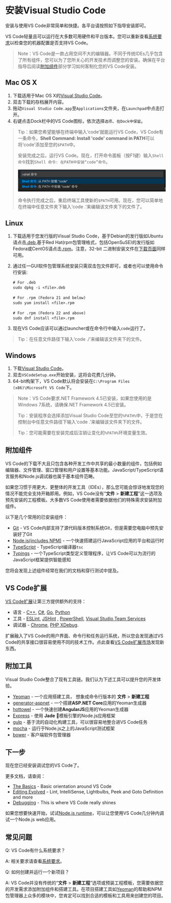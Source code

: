 # 安装Visual Studio Code

安装与使用VS Code非常简单和快捷。各平台请按照如下指导安装即可。

VS Code轻量且可以运行在大多数可用硬件和平台版本。您可以重新查看[系统要求](/md/技术支持/系统要求.md)以检查您的机器配置是否支持VS Code。

> Note：VS Code是一款占用空间不大的编辑器。不同于传统IDEs几乎包含了所有组件，您可以为了您所关心的开发技术而调整您的安装。确保在平台指导后阅读[附加组件](https://github.com/heshenghuan/CN-VScode-Docs/blob/hsh/md/%E7%BC%96%E8%BE%91%E5%99%A8/%E5%AE%89%E8%A3%85.md#附加组件)部分学习如何客制化您的VS Code安装。

## Mac OS X

1. 下载适用于Mac OS X的[Visual Studio Code](https://go.microsoft.com/fwlink/?LinkID=534106)。
2. 双击下载的存档展开内容。
3. 拖动`Visual Studio Code.app`至`Applications`文件夹，在`Launchpad`中点击打开。
4. 右键点击Dock栏中的VS Code图标，依次选择`选项`、`在Dock中保留`。

>Tip：如果您希望能够在终端中输入‘code’就能运行VS Code，VS Code有一条命令，**Shell Command: Install 'code' command in PATH**可以将‘code’添加至您的`$PATH`中。
>
>安装完成之后，运行VS Code。现在，打开命令面板（按F1键）输入`Shell 命令`找到`Shell 命令: 在PATH中安装“code”命令`。
>
>![Shell 命令：在PATH中安装“code”命令](../../images/md_editor_setup_01.png)
>
>命令执行完成之后，重启终端工具使新的`$PATH`可用。现在，您可以简单地在终端中任意文件夹下输入‘code .’来编辑该文件夹下的文件了。

## Linux

1. 下载适用于您发行版的Visual Studio Code，基于Debian的发行版如Ubuntu请点击[.deb](http://go.microsoft.com/fwlink/?LinkID=760868),基于Red Hat(rpm包管理格式，包括OpenSuSE)的发行版如Fedora或CentOS请点击[.rpm](http://go.microsoft.com/fwlink/?LinkID=760867)。注意，32-bit 二进制安装文件在[下载页面](https://code.visualstudio.com/Download)同样可用。

2. 通过任一GUI软件包管理系统安装只需双击包文件即可，或者也可以使用命令行安装:

   ```shell
   # For .deb
   sudo dpkg -i <file>.deb

   # For .rpm (Fedora 21 and below)
   sudo yum install <file>.rpm

   # For .rpm (Fedora 22 and above)
   sudo dnf install <file>.rpm
   ```

3. 现在VS Code应该可以通过launcher或在命令行中输入`code`运行了。

> Tip：在任意文件路径下输入‘code ./’来编辑该文件夹下的文件。

## Windows

1. 下载[Visual Studio Code](https://go.microsoft.com/fwlink/?LinkID=534107)。
2. 双击`VSCodeSetup.exe`开始安装，这将会花费几分钟。
3. 64-bit构架下，VS Code默认将会安装在`C:\Program Files (x86)\Microsoft VS Code`下。

> Note：VS Code要求.NET Framework 4.5已安装，如果您使用的是Windows 7系统，请确保.NET Framework 4.5已安装。
>
> Tip：安装程序会选择添加Visual Studio Code至您的`%PATH%`中，于是您在控制台中任意文件路径下输入‘code .’来编辑该文件夹下的文件。
>
> Tip：您可能需要在安装完成后注销让变化的`%PATH%`环境变量生效。

## 附加组件

VS Code的下载不大且只包含各种开发工作中共享的最小数量的组件，包括例如编辑器、文件管理、窗口管理和用户设置等基本功能。JavaScript/TypeScript语言服务和Node.js调试器也属于基本组件范畴。

如果您习惯于用更大、更整体的开发工具（IDEs），那么您可能会惊讶地发现您的情况不能完全支持开箱即用。例如，VS Code没有“**文件** > **新建工程**”这一选项及预先安装的工程模板。大多数VS Code使用者需要依据他们的特殊需求安装附加组件。

以下是几个常用的已安装组件：

- [Git](http://git-scm.com/download) - VS Code内部支持了源代码版本控制系统Git，但是需要您电脑中预先安装好了Git
- [Node\.js(includes NPM)](https://nodejs.org/) - 一个快速搭建运行JavaScript应用的平台和运行时
- [TypeScript](http://typescriptlang.org/) - TypeScript编译器`tsc`
- [Typings](https://github.com/typings/typings) - 一个TypeScript类型定义管理程序，让VS Code可以为流行的JavaScript框架提供智能感知

您将会发现上述组件经常在我们的文档和穿行测试中提及。

## VS Code扩展

[VS Code扩展](https://code.visualstudio.com/docs/editor/extension-gallery)让第三方提供额外的支持：

- 语言 - [C++](https://code.visualstudio.com/docs/languages/cpp), [C#](https://code.visualstudio.com/docs/languages/csharp), [Go](https://marketplace.visualstudio.com/items/lukehoban.Go), [Python](https://marketplace.visualstudio.com/items?itemName=donjayamanne.python)
- 工具 - [ESLint](https://marketplace.visualstudio.com/items/dbaeumer.vscode-eslint), [JSHint](https://marketplace.visualstudio.com/items/dbaeumer.jshint) , [PowerShell](https://marketplace.visualstudio.com/items?itemName=ms-vscode.PowerShell), [Visual Studio Team Services](https://marketplace.visualstudio.com/items?itemName=ms-vsts.team)
- 调试器 - [Chrome](https://marketplace.visualstudio.com/items?itemName=msjsdiag.debugger-for-chrome), [PHP XDebug](https://marketplace.visualstudio.com/items?itemName=felixfbecker.php-debug).

扩展融入了VS Code的用户界面、命令行和任务运行系统，所以您会发现通过VS Code的共享接口很容易使用不同的技术工作。点此查看[VS Code扩展市场](https://marketplace.visualstudio.com/vscode)发现新东西。

## 附加工具

Visual Studio Code整合了现有工具链。我们认为下述工具可以提升您的开发体验。

- [Yeoman](http://yeoman.io/) - 一个应用搭建工具， 想象成命令行版本的 **文件** > **新建工程**
- [generator-aspnet](https://www.npmjs.com/package/generator-aspnet) - 一个搭建**ASP.NET Core**应用的Yeoman生成器
- [hottowel](https://github.com/johnpapa/generator-hottowel) - 一个快速创建**AngularJS**应用的Yeoman生成器
- [Express](http://expressjs.com/) - 使用 **Jade** 模板引擎的Node.js应用框架
- [gulp](http://gulpjs.com/) - 基于流的自动化构建工具，可以很容易地整合进VS Code任务
- [mocha](http://mochajs.org/) - 运行于Node.js之上的JavaScript测试框架
- [bower](http://bower.io/) - 客户端软件包管理器

## 下一步

现在您已经安装调试您的VS Code了。

更多文档，请查阅：

- [The Basics](https://code.visualstudio.com/docs/editor/codebasics) - Basic orientation around VS Code
- [Editing Evolved](https://code.visualstudio.com/docs/editor/editingevolved) - Lint, IntelliSense, Lightbulbs, Peek and Goto Definition and more
- [Debugging](https://code.visualstudio.com/docs/editor/debugging) - This is where VS Code really shines

如果您想要快速开始，试试[Node.js runtime](https://code.visualstudio.com/docs/runtimes/nodejs)，可以让您使用VS Code几分钟内调试一个Node.js web应用。

## 常见问题

Q: VS Code有什么系统要求？

A: 相关要求请查看[系统要求](/md/技术支持/系统要求.md)。

Q: 如何创建并运行一个新项目？

A: VS Code并没有传统的“**文件** > **新建工程**”选项或预装工程模板，您需要依据您的开发需求添加附加组件和搭建工具。在项目搭建工具如[Yeoman](http://yeoman.io/)的帮助和NPM包管理器上众多的模块中，您肯定可以找到合适的模板和工具用来创建您的项目。